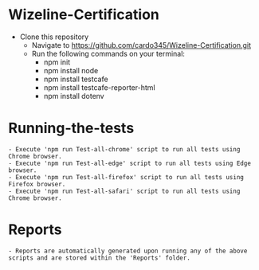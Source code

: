 # Wizeline-Certification
- Clone this repository
    - Navigate to https://github.com/cardo345/Wizeline-Certification.git
    - Run the following commands on your terminal:
        - npm init
        - npm install node
        - npm install testcafe
        - npm install testcafe-reporter-html
        - npm install dotenv
# Running-the-tests
    - Execute 'npm run Test-all-chrome' script to run all tests using Chrome browser.
    - Execute 'npm run Test-all-edge' script to run all tests using Edge browser.
    - Execute 'npm run Test-all-firefox' script to run all tests using Firefox browser.
    - Execute 'npm run Test-all-safari' script to run all tests using Chrome browser.
# Reports
    - Reports are automatically generated upon running any of the above scripts and are stored within the 'Reports' folder.
